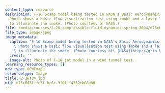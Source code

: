```yaml
---
content_type: resource
description: F-16 Scamp model being tested in NASA's Basic Aerodynamics Research Tunnel.
  Photo shows a basic flow visualization test using smoke and a laser light sheet
  to illuminate the smoke. (Photo courtesy of NASA.)
file: /media/courses/2-26-compressible-fluid-dynamics-spring-2004/d75c065ffe3fbc6c9f01f4552cb08a8d_2-26s04.jpg
file_type: image/jpeg
image_metadata:
  caption: "F-16 Scamp model being tested in NASA's Basic Aerodynamics Research Tunnel.\
    \ Photo shows a basic flow visualization test using smoke and a laser light sheet\
    \ to illuminate the smoke. (Photo courtesy of\_[NASA](http://grin.hq.nasa.gov/index.html).)"
  credit: ''
  image-alt: Photo of F-16 jet model in a wind tunnel test.
learning_resource_types: []
ocw_type: OCWImage
resourcetype: Image
title: 2-26s04.jpg
uid: d75c065f-fe3f-bc6c-9f01-f4552cb08a8d
---
```


